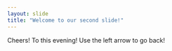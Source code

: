```yaml
---
layout: slide
title: "Welcome to our second slide!"
---
```

Cheers! To this evening!
Use the left arrow to go back!
